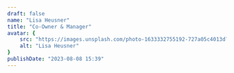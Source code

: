 ```yaml
---
draft: false
name: "Lisa Heusner"
title: "Co-Owner & Manager"
avatar: {
    src: "https://images.unsplash.com/photo-1633332755192-727a05c4013d?&fit=crop&w=280",
    alt: "Lisa Heusner"
}
publishDate: "2023-08-08 15:39"
---
```

